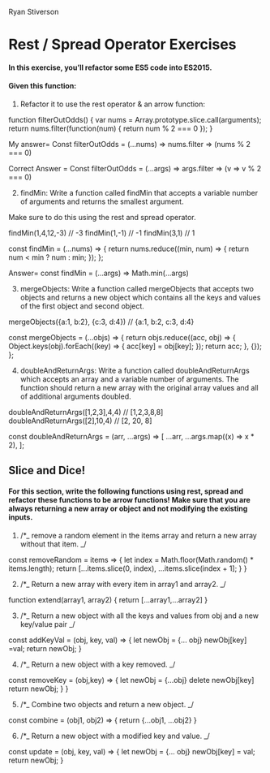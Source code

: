 Ryan Stiverson

# Rest / Spread Operator Exercises
#### In this exercise, you’ll refactor some ES5 code into ES2015.

#### Given this function:

1. Refactor it to use the rest operator & an arrow function:

function filterOutOdds() {
  var nums = Array.prototype.slice.call(arguments);
  return nums.filter(function(num) {
    return num % 2 === 0
  });
}

My answer=
Const filterOutOdds = (…nums) => nums.filter => (nums % 2 === 0)

Correct Answer =
Const filterOutOdds = (…args) => args.filter => (v => v % 2 === 0)

2. findMin: Write a function called findMin that accepts a variable number of arguments and returns the smallest argument.

Make sure to do this using the rest and spread operator.

findMin(1,4,12,-3) // -3
findMin(1,-1) // -1
findMin(3,1) // 1

const findMin = (...nums) => {
return nums.reduce((min, num) => {
return num < min ? num : min;
});
};

Answer= const findMin = (...args) => Math.min(...args)

3. mergeObjects: Write a function called mergeObjects that accepts two objects and returns a new object which contains all the keys and values of the first object and second object.

mergeObjects({a:1, b:2}, {c:3, d:4}) // {a:1, b:2, c:3, d:4}

const mergeObjects = (...objs) => {
return objs.reduce((acc, obj) => {
Object.keys(obj).forEach((key) => {
acc[key] = obj[key];
});
return acc;
}, {});
};

4. doubleAndReturnArgs: Write a function called doubleAndReturnArgs which accepts an array and a variable number of arguments. The function should return a new array with the original array values and all of additional arguments doubled.

doubleAndReturnArgs([1,2,3],4,4) // [1,2,3,8,8]
doubleAndReturnArgs([2],10,4) // [2, 20, 8]

const doubleAndReturnArgs = (arr, ...args) => [
...arr,
...args.map((x) => x * 2),
];

## Slice and Dice!

#### For this section, write the following functions using rest, spread and refactor these functions to be arrow functions! Make sure that you are always returning a new array or object and not modifying the existing inputs.

1. /\*_ remove a random element in the items array
and return a new array without that item. _/

const removeRandom = items => {
let index = Math.floor(Math.random() \* items.length);
return [...items.slice(0, index), ...items.slice(index + 1];
}
}

2. /\*_ Return a new array with every item in array1 and array2. _/

function extend(array1, array2) {
return [...array1,...array2]
}

3. /\*_ Return a new object with all the keys and values
from obj and a new key/value pair _/

const addKeyVal = (obj, key, val) => {
let newObj = {... obj}
newObj[key] =val;
return newObj;
}

4. /\*_ Return a new object with a key removed. _/

const removeKey = (obj,key) => {
let newObj = {...obj}
delete newObj[key]
return newObj;
}
}

5. /\*_ Combine two objects and return a new object. _/

const combine = (obj1, obj2) => {
return {...obj1, ...obj2}
}

6. /\*_ Return a new object with a modified key and value. _/

const update = (obj, key, val) => {
let newObj = {... obj}
newObj[key] = val;
return newObj;
}
